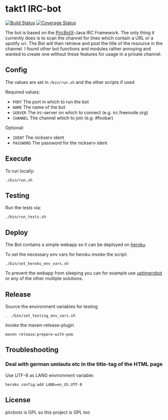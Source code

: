 # takt1 IRC-bot
[![Build Status](https://travis-ci.org/xorrr/takt1.svg)](https://travis-ci.org/xorrr/takt1)
[![Coverage Status](https://img.shields.io/coveralls/xorrr/takt1.svg)](https://coveralls.io/r/xorrr/takt1)

The bot is based on the [PircBotX](https://code.google.com/p/pircbotx/)-Java IRC Framework. The only thing it currently does is to scan the channel for lines which contain a URL or a spotify uri. The Bot will then retrieve and post the title of the resource in the channel.
I found other bot functions and modules rather annoying and wanted to create one without these features for usage in a private channel.

## Config
The values are set in `/bin/run.sh` and the other scripts if used

Required values:
* `PORT`          The port in which to run the bot
* `NAME`          The name of the bot
* `SERVER`        The irc-server on which to connect (e.g. irc.freenode.org)
* `CHANNEL`       The channel which to join (e.g. #foobar)

Optional:
* `IDENT`         The nickserv ident
* `PASSWORD`      The password for the nickserv ident

## Execute
To run locally:

    ./bin/run.sh

## Testing
Run the tests via:

    ./bin/run_tests.sh

## Deploy
The Bot contains a simple webapp so it can be deployed on [heroku](https://heroku.com).

To set the necessary env vars for heroku invoke the script:

    ./bin/set_heroku_env_vars.sh

To prevent the webapp from sleeping you can for example use [uptimerobot](http://uptimerobot.com/) or any of the other multiple solutions.

## Release
Source the environment variables for testing

    . ./bin/set_testing_env_vars.sh

Invoke the maven-release-plugin

    maven release:prepare-with-pom

## Troubleshooting
### Deal with german umlauts etc in the title-tag of the HTML page
Use UTF-8 as LANG environment variable:

    heroku config:add LANG=en_US.UTF-8

## License

pircbotx is GPL so this project is GPL too
